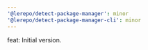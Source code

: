 ```yaml
---
'@lerepo/detect-package-manager': minor
'@lerepo/detect-package-manager-cli': minor
---
```


feat: Initial version.
